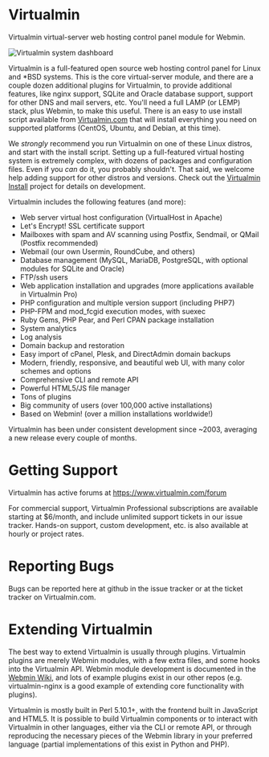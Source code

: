 # Virtualmin

Virtualmin virtual-server web hosting control panel module for Webmin.

![Virtualmin system dashboard](http://i.imgur.com/D62KLjU.png)

Virtualmin is a full-featured open source web hosting control panel for Linux and \*BSD systems. This is the core virtual-server module, and there are a couple dozen additional plugins for Virtualmin, to provide additional features, like nginx support, SQLite and Oracle database support, support for other DNS and mail servers, etc. You'll need a full LAMP (or LEMP) stack, plus Webmin, to make this useful. There is an easy to use install script available from [Virtualmin.com](https://www.virtualmin.com/download) that will install everything you need on supported platforms (CentOS, Ubuntu, and Debian, at this time).

We *strongly* recommend you run Virtualmin on one of these Linux distros, and start with the install script. Setting up a full-featured virtual hosting system is extremely complex, with dozens of packages and configuration files. Even if you *can* do it, you probably shouldn't. That said, we welcome help adding support for other distros and versions. Check out the [Virtualmin Install](http://github.com/virtualmin/virtualmin-install) project for details on development.

Virtualmin includes the following features (and more):

  - Web server virtual host configuration (VirtualHost in Apache)
  - Let's Encrypt! SSL certificate support
  - Mailboxes with spam and AV scanning using Postfix, Sendmail, or QMail (Postfix recommended)
  - Webmail (our own Usermin, RoundCube, and others)
  - Database management (MySQL, MariaDB, PostgreSQL, with optional modules for SQLite and Oracle)
  - FTP/ssh users
  - Web application installation and upgrades (more applications available in Virtualmin Pro)
  - PHP configuration and multiple version support (including PHP7)
  - PHP-FPM and mod_fcgid execution modes, with suexec
  - Ruby Gems, PHP Pear, and Perl CPAN package installation
  - System analytics
  - Log analysis
  - Domain backup and restoration
  - Easy import of cPanel, Plesk, and DirectAdmin domain backups
  - Modern, friendly, responsive, and beautiful web UI, with many color schemes and options
  - Comprehensive CLI and remote API
  - Powerful HTML5/JS file manager
  - Tons of plugins
  - Big community of users (over 100,000 active installations)
  - Based on Webmin! (over a million installations worldwide!)

Virtualmin has been under consistent development since ~2003, averaging a new release every couple of months.

# Getting Support

Virtualmin has active forums at https://www.virtualmin.com/forum

For commercial support, Virtualmin Professional subscriptions are available starting at $6/month, and include unlimited support tickets in our issue tracker. Hands-on support, custom development, etc. is also available at hourly or project rates.

# Reporting Bugs

Bugs can be reported here at github in the issue tracker or at the ticket tracker on Virtualmin.com.

# Extending Virtualmin

The best way to extend Virtualmin is usually through plugins. Virtualmin plugins are merely Webmin modules, with a few extra files, and some hooks into the Virtualmin API. Webmin module development is documented in the [Webmin Wiki](http://doxfer.webmin.com/Webmin/ModuleDevelopment), and lots of example plugins exist in our other repos (e.g. virtualmin-nginx is a good example of extending core functionality with plugins).

Virtualmin is mostly built in Perl 5.10.1+, with the frontend built in JavaScript and HTML5. It is possible to build Virtualmin components or to interact with Virtualmin in other languages, either via the CLI or remote API, or through reproducing the necessary pieces of the Webmin library in your preferred language (partial implementations of this exist in Python and PHP).

